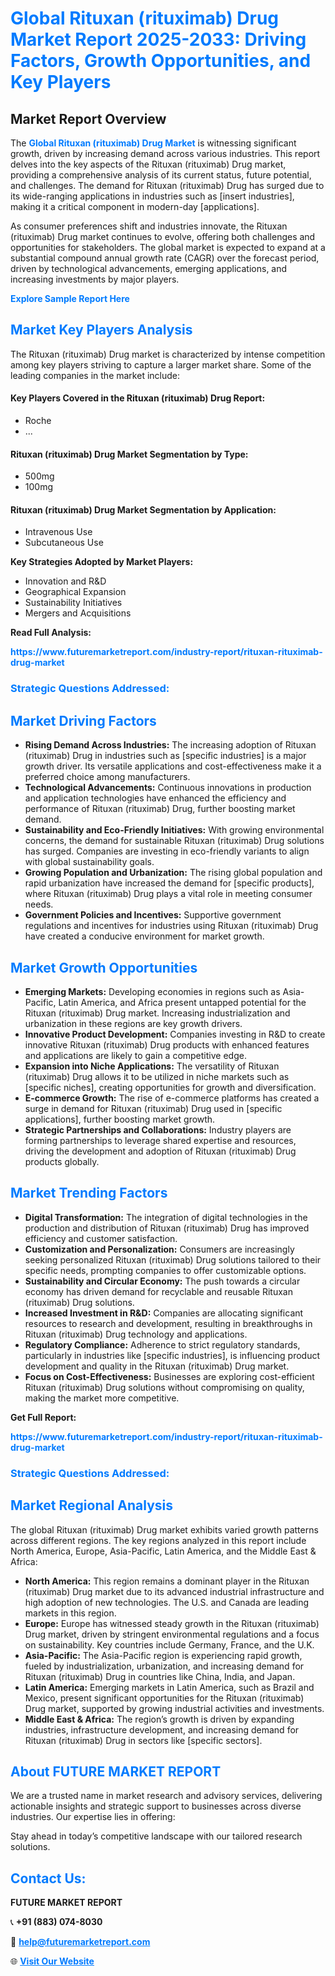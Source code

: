 <h1 style="color: #007BFF;">Global Rituxan (rituximab) Drug Market Report 2025-2033: Driving Factors, Growth Opportunities, and Key Players</h1>

<section id="overview">
<h2>Market Report Overview</h2>
<p>The <a href="https://www.futuremarketreport.com/industry-report/rituxan-rituximab-drug-market" style="color: #007BFF; text-decoration: none;"><strong>Global Rituxan (rituximab) Drug Market</strong></a> is witnessing significant growth, driven by increasing demand across various industries. This report delves into the key aspects of the Rituxan (rituximab) Drug market, providing a comprehensive analysis of its current status, future potential, and challenges. The demand for Rituxan (rituximab) Drug has surged due to its wide-ranging applications in industries such as [insert industries], making it a critical component in modern-day [applications].</p>
<p>As consumer preferences shift and industries innovate, the Rituxan (rituximab) Drug market continues to evolve, offering both challenges and opportunities for stakeholders. The global market is expected to expand at a substantial compound annual growth rate (CAGR) over the forecast period, driven by technological advancements, emerging applications, and increasing investments by major players.</p>
</section>

<section id="overview">
<p><a href="https://www.futuremarketreport.com/request-sample/reportId=106285" style="color: #007BFF; text-decoration: none;"><strong>Explore Sample Report Here</strong></a></p>
</section>

<section id="key-players">
<h2 style="color: #007BFF;">Market Key Players Analysis</h2>
<p>The Rituxan (rituximab) Drug market is characterized by intense competition among key players striving to capture a larger market share. Some of the leading companies in the market include:</p>
<h4>Key Players Covered in the Rituxan (rituximab) Drug Report:</h4>
<ul><li>Roche</li><li>...</li></ul>
<h4>Rituxan (rituximab) Drug Market Segmentation by Type:</h4>
<ul><li>500mg</li><li>100mg</li></ul>

<h4>Rituxan (rituximab) Drug Market Segmentation by Application:</h4>
<ul><li>Intravenous Use</li><li>Subcutaneous Use</li></ul>
<p><strong>Key Strategies Adopted by Market Players:</strong></p>
<ul>
<li>Innovation and R&D</li>
<li>Geographical Expansion</li>
<li>Sustainability Initiatives</li>
<li>Mergers and Acquisitions</li>
</ul>
</section>

<section>
<p><strong>Read Full Analysis: </strong></p><a href="https://www.futuremarketreport.com/industry-report/rituxan-rituximab-drug-market" style="color: #007BFF; text-decoration: none;"><strong>https://www.futuremarketreport.com/industry-report/rituxan-rituximab-drug-market</strong></a>
<h3 style="color: #007BFF;">Strategic Questions Addressed:</h3>
</section>

<section id="driving-factors">
<h2 style="color: #007BFF;">Market Driving Factors</h2>
<ul>
<li><strong>Rising Demand Across Industries:</strong> The increasing adoption of Rituxan (rituximab) Drug in industries such as [specific industries] is a major growth driver. Its versatile applications and cost-effectiveness make it a preferred choice among manufacturers.</li>
<li><strong>Technological Advancements:</strong> Continuous innovations in production and application technologies have enhanced the efficiency and performance of Rituxan (rituximab) Drug, further boosting market demand.</li>
<li><strong>Sustainability and Eco-Friendly Initiatives:</strong> With growing environmental concerns, the demand for sustainable Rituxan (rituximab) Drug solutions has surged. Companies are investing in eco-friendly variants to align with global sustainability goals.</li>
<li><strong>Growing Population and Urbanization:</strong> The rising global population and rapid urbanization have increased the demand for [specific products], where Rituxan (rituximab) Drug plays a vital role in meeting consumer needs.</li>
<li><strong>Government Policies and Incentives:</strong> Supportive government regulations and incentives for industries using Rituxan (rituximab) Drug have created a conducive environment for market growth.</li>
</ul>
</section>

<section id="growth-opportunities">
<h2 style="color: #007BFF;">Market Growth Opportunities</h2>
<ul>
<li><strong>Emerging Markets:</strong> Developing economies in regions such as Asia-Pacific, Latin America, and Africa present untapped potential for the Rituxan (rituximab) Drug market. Increasing industrialization and urbanization in these regions are key growth drivers.</li>
<li><strong>Innovative Product Development:</strong> Companies investing in R&D to create innovative Rituxan (rituximab) Drug products with enhanced features and applications are likely to gain a competitive edge.</li>
<li><strong>Expansion into Niche Applications:</strong> The versatility of Rituxan (rituximab) Drug allows it to be utilized in niche markets such as [specific niches], creating opportunities for growth and diversification.</li>
<li><strong>E-commerce Growth:</strong> The rise of e-commerce platforms has created a surge in demand for Rituxan (rituximab) Drug used in [specific applications], further boosting market growth.</li>
<li><strong>Strategic Partnerships and Collaborations:</strong> Industry players are forming partnerships to leverage shared expertise and resources, driving the development and adoption of Rituxan (rituximab) Drug products globally.</li>
</ul>
</section>

<section id="trending-factors">
<h2 style="color: #007BFF;">Market Trending Factors</h2>
<ul>
<li><strong>Digital Transformation:</strong> The integration of digital technologies in the production and distribution of Rituxan (rituximab) Drug has improved efficiency and customer satisfaction.</li>
<li><strong>Customization and Personalization:</strong> Consumers are increasingly seeking personalized Rituxan (rituximab) Drug solutions tailored to their specific needs, prompting companies to offer customizable options.</li>
<li><strong>Sustainability and Circular Economy:</strong> The push towards a circular economy has driven demand for recyclable and reusable Rituxan (rituximab) Drug solutions.</li>
<li><strong>Increased Investment in R&D:</strong> Companies are allocating significant resources to research and development, resulting in breakthroughs in Rituxan (rituximab) Drug technology and applications.</li>
<li><strong>Regulatory Compliance:</strong> Adherence to strict regulatory standards, particularly in industries like [specific industries], is influencing product development and quality in the Rituxan (rituximab) Drug market.</li>
<li><strong>Focus on Cost-Effectiveness:</strong> Businesses are exploring cost-efficient Rituxan (rituximab) Drug solutions without compromising on quality, making the market more competitive.</li>
</ul>
</section>

<section>
<p><strong>Get Full Report: </strong></p><a href="https://www.futuremarketreport.com/industry-report/rituxan-rituximab-drug-market" style="color: #007BFF; text-decoration: none;"><strong>https://www.futuremarketreport.com/industry-report/rituxan-rituximab-drug-market</strong></a>
<h3 style="color: #007BFF;">Strategic Questions Addressed:</h3>
</section>


<section id="regional-analysis">
<h2 style="color: #007BFF;">Market Regional Analysis</h2>
<p>The global Rituxan (rituximab) Drug market exhibits varied growth patterns across different regions. The key regions analyzed in this report include North America, Europe, Asia-Pacific, Latin America, and the Middle East & Africa:</p>
<ul>
<li><strong>North America:</strong> This region remains a dominant player in the Rituxan (rituximab) Drug market due to its advanced industrial infrastructure and high adoption of new technologies. The U.S. and Canada are leading markets in this region.</li>
<li><strong>Europe:</strong> Europe has witnessed steady growth in the Rituxan (rituximab) Drug market, driven by stringent environmental regulations and a focus on sustainability. Key countries include Germany, France, and the U.K.</li>
<li><strong>Asia-Pacific:</strong> The Asia-Pacific region is experiencing rapid growth, fueled by industrialization, urbanization, and increasing demand for Rituxan (rituximab) Drug in countries like China, India, and Japan.</li>
<li><strong>Latin America:</strong> Emerging markets in Latin America, such as Brazil and Mexico, present significant opportunities for the Rituxan (rituximab) Drug market, supported by growing industrial activities and investments.</li>
<li><strong>Middle East & Africa:</strong> The region’s growth is driven by expanding industries, infrastructure development, and increasing demand for Rituxan (rituximab) Drug in sectors like [specific sectors].</li>
</ul>
</section>

<footer>
<h2 style="color: #007BFF;">About FUTURE MARKET REPORT</h2>
<p>We are a trusted name in market research and advisory services, delivering actionable insights and strategic support to businesses across diverse industries. Our expertise lies in offering:</p>

<p>Stay ahead in today’s competitive landscape with our tailored research solutions.</p>

<h2 style="color: #007BFF;">Contact Us:</h2>
<p><strong>FUTURE MARKET REPORT</strong></p>
<p>📞 <strong>+91 (883) 074-8030</strong></p>
<p>📧 <strong><a href="mailto:help@futuremarketreport.com" style="color: #007BFF;">help@futuremarketreport.com</a></strong></p>
<p>🌐 <strong><a href="https://www.futuremarketreport.com/" style="color: #007BFF;">Visit Our Website</a></strong></p>
</footer>